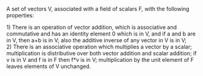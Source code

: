 A set of vectors V, associated with a field of scalars F, with the
following properties:

​1) There is an operation of vector addition, which is associative and
commutative and has an identity element 0 which is in V, and if a and b
are in V, then a+b is in V; also the additive inverse of any vector in V
is in V;\
 2) There is an associative operation which multiplies a vector by a
scalar; multiplication is distributive over both vector addition and
scalar addition; if v is in V and f is in F then f\*v is in V;
multiplication by the unit element of F leaves elements of V unchanged.
